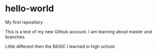# hello-world
My first repository

This is a test of my new Github account. I am learning about master and branches.

Little different then the BASIC I learned in high school.

